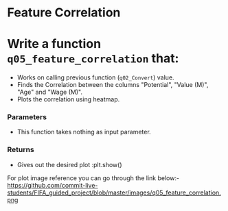 # Feature Correlation



# Write a function `q05_feature_correlation` that:
- Works on calling previous function (`q02_Convert`) value.
- Finds the Correlation between the columns "Potential", "Value (M)", "Age" and "Wage (M)".
- Plots the correlation using heatmap.


### Parameters
- This function takes nothing as input parameter.

### Returns
- Gives out the desired plot :plt.show()



For plot image reference you can go through the link below:-
https://github.com/commit-live-students/FIFA_guided_project/blob/master/images/q05_feature_correlation.png
 
